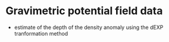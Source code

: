 Gravimetric potential field data
================================


* estimate of the depth of the density anomaly using the dEXP tranformation method 
